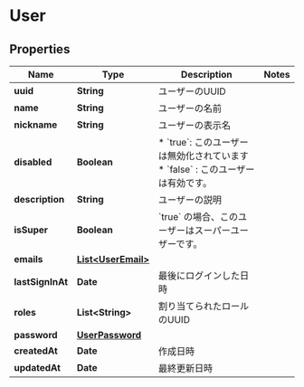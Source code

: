 

# User


## Properties

| Name | Type | Description | Notes |
|------------ | ------------- | ------------- | -------------|
|**uuid** | **String** | ユーザーのUUID |  |
|**name** | **String** | ユーザーの名前 |  |
|**nickname** | **String** | ユーザーの表示名 |  |
|**disabled** | **Boolean** | * &#x60;true&#x60;: このユーザーは無効化されています * &#x60;false&#x60; : このユーザーは有効です。 |  |
|**description** | **String** | ユーザーの説明 |  |
|**isSuper** | **Boolean** | &#x60;true&#x60; の場合、このユーザーはスーパーユーザーです。 |  |
|**emails** | [**List&lt;UserEmail&gt;**](UserEmail.md) |  |  |
|**lastSignInAt** | **Date** | 最後にログインした日時 |  |
|**roles** | **List&lt;String&gt;** | 割り当てられたロールのUUID |  |
|**password** | [**UserPassword**](UserPassword.md) |  |  |
|**createdAt** | **Date** | 作成日時 |  |
|**updatedAt** | **Date** | 最終更新日時 |  |



